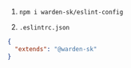 1. `npm i warden-sk/eslint-config`

2. `.eslintrc.json`

  ```json
  {
    "extends": "@warden-sk"
  }
  ```
